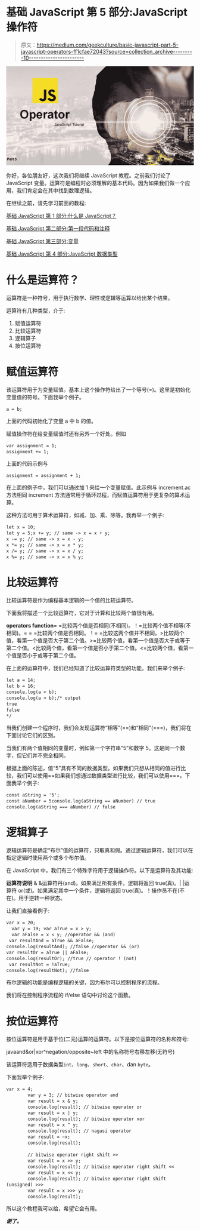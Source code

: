 # 基础 JavaScript 第 5 部分:JavaScript 操作符

> 原文：<https://medium.com/geekculture/basic-javascript-part-5-javascript-operators-ff1cfae72043?source=collection_archive---------10----------------------->

![](img/faa0cc2892fa9209fc42e9c63e95192f.png)

你好，各位朋友好，这次我们将继续 JavaScript 教程。之前我们讨论了 JavaScript 变量。运算符是编程时必须理解的基本代码。因为如果我们做一个应用，我们肯定会在其中找到数理逻辑。

在继续之前，请先学习前面的教程:

[基础 JavaScript 第 1 部分:什么是 JavaScript？](https://temanngoding.com/en/basic-javascript-part-1-what-is-javascript/)

[基础 JavaScript 第二部分:第一段代码和注释](https://temanngoding.com/en/basic-javascript-part-2-first-code-and-comments/)

[基础 JavaScript 第三部分:变量](https://temanngoding.com/en/basic-javascript-part-3-variables/)

[基础 JavaScript 第 4 部分:JavaScript 数据类型](https://temanngoding.com/en/basic-javascript-part-4-javascript-data-types/)

# 什么是运算符？

运算符是一种符号，用于执行数学、理性或逻辑等运算以给出某个结果。

运算符有几种类型，介于:

1.  赋值运算符
2.  比较运算符
3.  逻辑算子
4.  按位运算符

# 赋值运算符

该运算符用于为变量赋值。基本上这个操作符给出了一个等号(=)。这里是初始化变量值的符号。下面我举个例子。

```
a = b;
```

上面的代码初始化了变量 a 中 b 的值。

赋值操作符在给变量赋值时还有另外一个好处。例如

```
var assignment = 1;
assignment += 1;
```

上面的代码示例与

```
assignment = assignment + 1;
```

在上面的例子中，我们可以通过加 1 来给一个变量赋值。此示例与 increment.ac 方法相同 increment 方法通常用于循环过程，而赋值运算符用于更复杂的算术运算。

这种方法可用于算术运算符，如减、加、乘、除等。我再举一个例子:

```
let x = 10;
let y = 5;x += y; // same -> x = x + y;
x -= y; // same -> x = x - y;
x *= y; // same -> x = x * y;
x /= y; // same -> x = x / y;
x %= y; // same -> x = x % y;
```

# 比较运算符

比较运算符是作为编程基本逻辑的一个值的比较运算符。

下面我将描述一个比较运算符，它对于计算和比较两个值很有用。

**operators function**= =比较两个值是否相同(不相同)。！=比较两个值不相等(不相同)。= = =比较两个值是否相同。！= =比较这两个值并不相同。>比较两个值，看第一个值是否大于第二个值。>=比较两个值，看第一个值是否大于或等于第二个值。<比较两个值，看第一个值是否小于第二个值。<=比较两个值，看第一个值是否小于或等于第二个值。

在上面的运算符中，我们已经知道了比较运算符类型的功能。我们来举个例子:

```
let a = 14;
let b = 16;
console.log(a < b);
console.log(a > b);/* output
true
false
*/
```

当我们创建一个程序时，我们会发现运算符“相等”(==)和“相同”(===)，我们将在下面讨论它们的区别。

当我们有两个值相同的变量时，例如第一个字符串“5”和数字 5。这是同一个数字，但它们并不完全相同。

根据上面的陈述，值“5”具有不同的数据类型。如果我们只想从相同的值进行比较，我们可以使用==如果我们想通过数据类型进行比较，我们可以使用===。下面我举个例子:

```
const aString = '5';
const aNumber = 5console.log(aString == aNumber) // true
console.log(aString === aNumber) // false
```

# 逻辑算子

逻辑运算符是确定“布尔”值的运算符，只取真和假。通过逻辑运算符，我们可以在指定逻辑时使用两个或多个布尔值。

在 JavaScript 中，我们有三个特殊字符用于逻辑操作符。以下是运算符及其功能:

**运算符说明** & &运算符丹(and)。如果满足所有条件，逻辑将返回 true(真)。| |运算符 or(或)。如果满足其中一个条件，逻辑将返回 true(真)。！操作员不在(不在)。用于逆转一种状态。

让我们直接看例子:

```
var x = 20;
  var y = 19; var aTrue = x > y;
  var aFalse = x < y; //operator && (and)
 var resultAnd = aTrue && aFalse;
console.log(resultAnd); //false //operator && (or)
var resultOr = aTrue || aFalse;
console.log(resultOr); //true // operator ! (not)
 var resultNot = !aTrue;
console.log(resultNot); //false
```

布尔逻辑的功能是编程逻辑的关键，因为布尔可以控制程序的流程。

我们将在控制程序流程的 if/else 语句中讨论这个函数。

# 按位运算符

按位运算符是用于基于位(二元)运算的运算符。以下是按位运算符的名称和符号:

javaand&or|xor^negation/opposite~left 中的名称符号右移左移(无符号)

该运算符适用于数据类型`int`、`long`、`short`、`char`、dan `byte`。

下面我举个例子:

```
var x = 4;
        var y = 3; // bitwise operator and
        var result = x & y;
        console.log(result); // bitwise operator or
        var result = x | y;
        console.log(result); // bitwise operator xor
        var result = x ^ y;
        console.log(result); // nagasi operator 
        var result = ~x;
        console.log(result);

        // bitwise operator right shift >>
        var result = x >> y;
        console.log(result); // bitwise operator right shift <<
        var result = x << y;
        console.log(result); // bitwise operator right shift (unsigned) >>>
        var result = x >>> y;
        console.log(result);
```

所以这个教程我可以给，希望它会有用。

***谢了。***